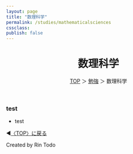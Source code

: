 ```yaml
---
layout: page
title: "数理科学"
permalink: /studies/mathematicalsciences
cssclass:
publish: false
---
```




<html lang="ja">
   <head>

   </head>
    <body>
        <div class="wrap">
            <header>
                <h1>数理科学</h1>
                <span><a href="/index.html">TOP</a> ＞ <a href="/index/studies.html">勉強</a> ＞ 数理科学</span>
            </header>
            <main>
            <h3>test</h3>
            <ul>
                <li>test
            </ul>
            </main>
            <footer class="footer">
                <p>◀<a href="/index.html">〈TOP〉に戻る</a></p>
                Created by Rin Todo
            </footer>
        </div>
    </body>
</html>
